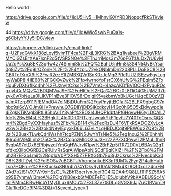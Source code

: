 Hello world!

https://drive.google.com/file/d/1idU5Hv5_-1MhnvlGXYRD3NopqcfRkSTi/view

44 https://drive.google.com/file/d/1ldAWio5swNPuQa1s-g6CbfyYYJy5iiDC/view

https://shopee.vn/dlink/verify/email-link?q=U2FsdGVkX188zLqyI5vimTF4ca%2FkjL3KRG%2BAq1ivabeeI%2BgVRMMYCiGZsErXAe7lxnF2d5tVSRSNOe%2FTnJrrjMos3m76pF6TtUuDx7rU6vMUa2oPskXu8EK23qRw4z74SmmiSk%2FQ%2BahL6nHm8k3S4N5QyBkYsar0g8iZv%2Fg9IrOZonH%2Fr%2F4YzplJ72ykONbImDn2208PLLDoESC8%2BGBRTefXroX9i%2FwiR2ezE1fZMBXQVr1SnK0zJeMg3Pi1e1UUZtSEzwFgyLugnyWaBP8i4iIE68%2FGCQvZwk%2Ffp4wrnoYpFsrCX6hUfyG%2FEqlm5ZTxHguFvDXt6flKc4hh%2FUznyItC2ss%2B7VmOH4azcAKDfBVlQCH2FvguROcgxiybCuMQv%2BDQMVuJ9H%2FqHlOc%2FQa%2BCz0L8f1iG4G5UjMZIf7bzyk0w7pNeLa0ILIKVP1nBve3FlOVS8rDgjqiK5yakbmVoBkUGcHJqcEO0zVZibJmXTzrp911PjfEMndO47oINBjDUuFm%2FgyPnyjftBCfaI%2BLFX9gbgC97nhbc9sl6cWOJmQHVPrewhuQ7GDIIYjDDSjKxdkcyH4Gc0hG5O5kBdwwpc1e4iZgkKTiKVgI3iRtL85hbVi1Y3yaP%2B0SI4JHQF1dbtaPf6HqvwHiGyLDCAlL7fdc%2BwEl4sL%2BHgkIIL4Io0Drt0FtTJgUwqakYkF1pvtU7Y40To0srcJQQ8m4%2BgdPyXXhfayhuz%2Fbk%2B114x%2FecRzDJ4T6VFxRSADO2XyLcAw2w%2BHz%2Bzok4N9ylEqyxkD66L6ZvLYLqHBDJCgit9PBW6u2ZQ9%2BJzl%2BuaxTLwkQd4iWshh7tcgPZNN5JwYhTsNie5%2Feg1nou2%2F0hhhN86ru5hVj94Lnh2t75CF%2BZCogozMIoO2IuJ3Hr2z7PZXCPwwT2PMuLifhnR6vqbA97etDx6EPtbjwzqIYmGgHWJrvK1pw%2BrF2p5iTR72D0VL6BAsQ2gTpfdkxXiiIbOGRB2CeRUlvRsSqrAlWipsAbNjSCdF9qKXIZH%2F%2Fb8%2FMuh2B7EF3oLmij%2Bqx1xV0PfXSH5Z7FRXGGb7Eu3jJzCkrss%2FNecbbKx0D8%2BtTZyL%2FdISOSv7uBG6TUVhondsrikuEK3nRUM%2Fyq2P4alhHuthLso7HQFrue%2BFXtucku8N0r4l7i74YDkvRyU0AkfSMx4Xz9Qf0xoLz4crEMZAd7b2lS1VX7Wr9xHSzCL%2Bh13qcrIvnJgef3G4IQDA4r9Q8LLfTiPSZ56A5o9SB7yhmWI3moA%2F0lgYjlB8exb6tMDEFeFDjiE5JqlubhV9bKA8BU9Sc4VlmlPiMm4BBwHjcbYfMy0Lux6MCu%2F3L3Zv7t8DLgGVGX9JJj7uC1RVxnT9GluRkcDGe9P4%3D&t=1&event_type=1
